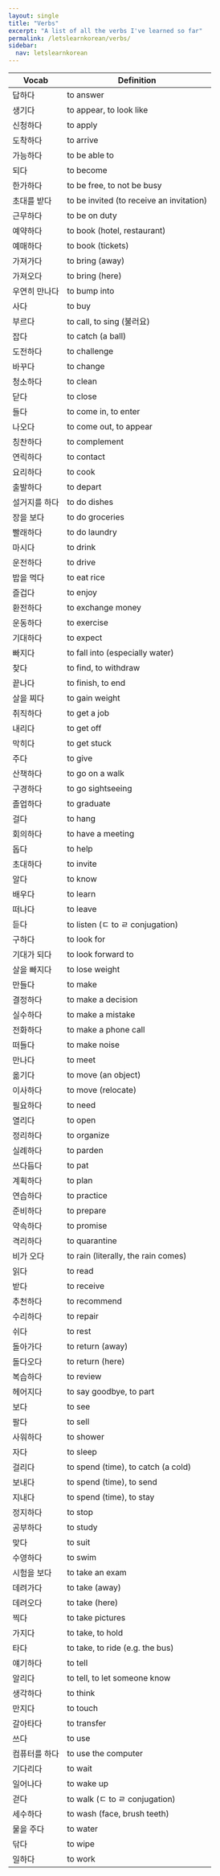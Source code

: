 ```yaml
---
layout: single
title: "Verbs"
excerpt: "A list of all the verbs I've learned so far"
permalink: /letslearnkorean/verbs/
sidebar:
  nav: letslearnkorean
---
```


| Vocab         | Definition                               |
| ------------- | ---------------------------------------- |
| 답하다        | to answer                                |
| 생기다        | to appear, to look like                  |
| 신청하다      | to apply                                 |
| 도착하다      | to arrive                                |
| 가능하다      | to be able to                            |
| 되다          | to become                                |
| 한가하다      | to be free, to not be busy               |
| 초대를 받다   | to be invited (to receive an invitation) |
| 근무하다      | to be on duty                            |
| 예약하다      | to book (hotel, restaurant)              |
| 예매하다      | to book (tickets)                        |
| 가져가다      | to bring (away)                          |
| 가져오다      | to bring (here)                          |
| 우연히 만나다 | to bump into                             |
| 사다          | to buy                                   |
| 부르다        | to call, to sing (불러요)                |
| 잡다          | to catch (a ball)                        |
| 도전하다      | to challenge                             |
| 바꾸다        | to change                                |
| 청소하다      | to clean                                 |
| 닫다          | to close                                 |
| 들다          | to come in, to enter                     |
| 나오다        | to come out, to appear                   |
| 칭찬하다      | to complement                            |
| 연릭하다      | to contact                               |
| 요리하다      | to cook                                  |
| 출발하다      | to depart                                |
| 설거지를 하다 | to do dishes                             |
| 장을 보다     | to do groceries                          |
| 빨래하다      | to do laundry                            |
| 마시다        | to drink                                 |
| 운전하다      | to drive                                 |
| 밥을 먹다     | to eat rice                              |
| 즐겁다        | to enjoy                                 |
| 환전하다      | to exchange money                        |
| 운동하다      | to exercise                              |
| 기대하다      | to expect                                |
| 빠지다        | to fall into (especially water)          |
| 찾다          | to find, to withdraw                     |
| 끝나다        | to finish, to end                        |
| 살을 찌다     | to gain weight                           |
| 취직하다      | to get a job                             |
| 내리다        | to get off                               |
| 막히다        | to get stuck                             |
| 주다          | to give                                  |
| 산책하다      | to go on a walk                          |
| 구경하다      | to go sightseeing                        |
| 졸업하다      | to graduate                              |
| 걸다          | to hang                                  |
| 회의하다      | to have a meeting                        |
| 돕다          | to help                                  |
| 초대하다      | to invite                                |
| 알다          | to know                                  |
| 배우다        | to learn                                 |
| 떠나다        | to leave                                 |
| 듣다          | to listen (ㄷ to ㄹ conjugation)         |
| 구하다        | to look for                              |
| 기대가 되다   | to look forward to                       |
| 살을 빠지다   | to lose weight                           |
| 만들다        | to make                                  |
| 결정하다      | to make a decision                       |
| 실수하다      | to make a mistake                        |
| 전화하다      | to make a phone call                     |
| 떠들다        | to make noise                            |
| 만나다        | to meet                                  |
| 옮기다        | to move (an object)                      |
| 이사하다      | to move (relocate)                       |
| 필요하다      | to need                                  |
| 열리다        | to open                                  |
| 정리하다      | to organize                              |
| 실례하다      | to parden                                |
| 쓰다듬다      | to pat                                   |
| 계획하다      | to plan                                  |
| 연습하다      | to practice                              |
| 준비하다      | to prepare                               |
| 약속하다      | to promise                               |
| 격리하다      | to quarantine                            |
| 비가 오다     | to rain (literally, the rain comes)      |
| 읽다          | to read                                  |
| 받다          | to receive                               |
| 추천하다      | to recommend                             |
| 수리하다      | to repair                                |
| 쉬다          | to rest                                  |
| 돌아가다      | to return (away)                         |
| 돌다오다      | to return (here)                         |
| 복습하다      | to review                                |
| 헤어지다      | to say goodbye, to part                  |
| 보다          | to see                                   |
| 팔다          | to sell                                  |
| 사워하다      | to shower                                |
| 자다          | to sleep                                 |
| 걸리다        | to spend (time), to catch (a cold)       |
| 보내다        | to spend (time), to send                 |
| 지내다        | to spend (time), to stay                 |
| 정지하다      | to stop                                  |
| 공부하다      | to study                                 |
| 맞다          | to suit                                  |
| 수영하다      | to swim                                  |
| 시험을 보다   | to take an exam                          |
| 데려가다      | to take (away)                           |
| 데려오다      | to take (here)                           |
| 찍다          | to take pictures                         |
| 가지다        | to take, to hold                         |
| 타다          | to take, to ride (e.g. the bus)          |
| 얘기하다      | to tell                                  |
| 알리다        | to tell, to let someone know             |
| 생각하다      | to think                                 |
| 만지다        | to touch                                 |
| 갈아타다      | to transfer                              |
| 쓰다          | to use                                   |
| 컴퓨터를 하다 | to use the computer                      |
| 기다리다      | to wait                                  |
| 일어나다      | to wake up                               |
| 걷다          | to walk (ㄷ to ㄹ conjugation)           |
| 세수하다      | to wash (face, brush teeth)              |
| 물을 주다     | to water                                 |
| 닦다          | to wipe                                  |
| 일하다        | to work                                  |
